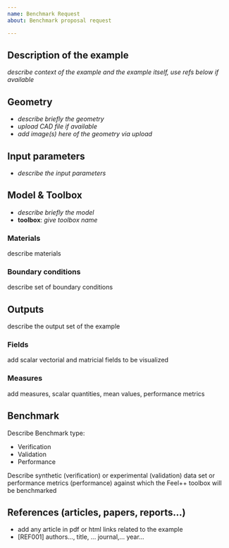 ```yaml
---
name: Benchmark Request
about: Benchmark proposal request

---
```


## Description of the example

_describe context of the example and the example itself, use refs below if available_

## Geometry

- _describe briefly the geometry_
- _upload CAD file if available_
- _add  image(s) here of the geometry via upload_

## Input parameters

- _describe the input parameters_

## Model & Toolbox

- _describe briefly the model_
- **toolbox**:  _give toolbox name_

### Materials

describe materials

### Boundary conditions

describe set of boundary conditions


## Outputs

describe the output set of the example

### Fields

add scalar vectorial and matricial fields to be visualized

### Measures

add measures, scalar quantities, mean values, performance metrics

## Benchmark

Describe Benchmark type:
- Verification 
- Validation
- Performance

Describe synthetic (verification) or experimental (validation) data set or performance metrics (performance) against which the Feel++ toolbox will be benchmarked

## References (articles, papers, reports...)

- add any article in pdf or html links related to the example
- [REF001] authors..., title, ... journal,... year...
